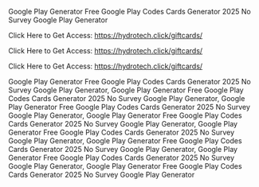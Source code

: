 Google Play Generator Free Google Play Codes Cards Generator 2025 No Survey Google Play Generator

Click Here to Get Access: https://hydrotech.click/giftcards/

Click Here to Get Access: https://hydrotech.click/giftcards/

Click Here to Get Access: https://hydrotech.click/giftcards/

Google Play Generator Free Google Play Codes Cards Generator 2025 No Survey Google Play Generator, Google Play Generator Free Google Play Codes Cards Generator 2025 No Survey Google Play Generator, Google Play Generator Free Google Play Codes Cards Generator 2025 No Survey Google Play Generator, Google Play Generator Free Google Play Codes Cards Generator 2025 No Survey Google Play Generator, Google Play Generator Free Google Play Codes Cards Generator 2025 No Survey Google Play Generator, Google Play Generator Free Google Play Codes Cards Generator 2025 No Survey Google Play Generator, Google Play Generator Free Google Play Codes Cards Generator 2025 No Survey Google Play Generator, Google Play Generator Free Google Play Codes Cards Generator 2025 No Survey Google Play Generator
